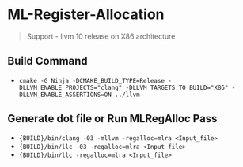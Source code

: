 # ML-Register-Allocation
> Support - llvm 10 release on X86 architecture

## Build Command
* `cmake -G Ninja -DCMAKE_BUILD_TYPE=Release -DLLVM_ENABLE_PROJECTS="clang" -DLLVM_TARGETS_TO_BUILD="X86" -DLLVM_ENABLE_ASSERTIONS=ON ../llvm`

## Generate dot file or Run MLRegAlloc Pass
* `{BUILD}/bin/clang -03 -mllvm -regalloc=mlra <Input_file>`
* `{BUILD}/bin/llc -03 -regalloc=mlra <Input_file>`
* `{BUILD}/bin/llc -regalloc=mlra <Input_file>`
